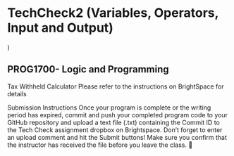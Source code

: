 # TechCheck2 (Variables, Operators, Input and Output)
)
## PROG1700- Logic and Programming 
Tax Withheld Calculator
Please refer to the instructions on BrightSpace for details
 
Submission Instructions
Once your program is complete or the writing period has expired, commit and push your completed program code to your GitHub repository and upload a text file (.txt) containing the Commit ID to the Tech Check assignment dropbox on Brightspace. Don’t forget to enter an upload comment and hit the Submit buttons! Make sure you confirm that the instructor has received the file before you leave the class.


